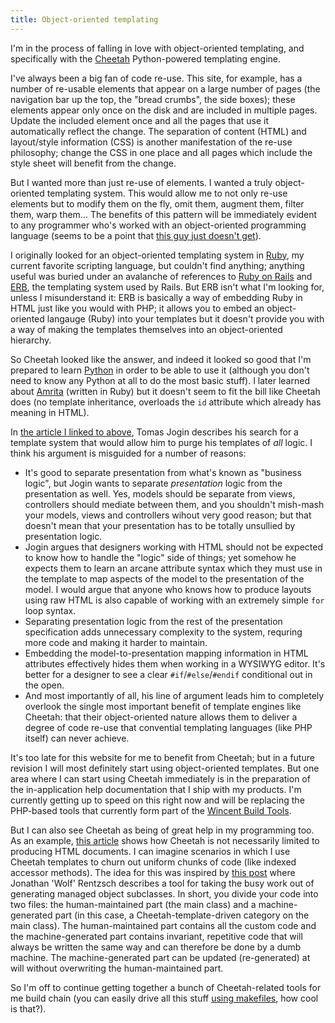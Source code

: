 ```yaml
---
title: Object-oriented templating
---
```


I'm in the process of falling in love with object-oriented templating, and specifically with the [Cheetah](http://cheetahtemplate.org/) Python-powered templating engine.

I've always been a big fan of code re-use. This site, for example, has a number of re-usable elements that appear on a large number of pages (the navigation bar up the top, the "bread crumbs", the side boxes); these elements appear only once on the disk and are included in multiple pages. Update the included element once and all the pages that use it automatically reflect the change. The separation of content (HTML) and layout/style information (CSS) is another manifestation of the re-use philosophy; change the CSS in one place and all pages which include the style sheet will benefit from the change.

But I wanted more than just re-use of elements. I wanted a truly object-oriented templating system. This would allow me to not only re-use elements but to modify them on the fly, omit them, augment them, filter them, warp them... The benefits of this pattern will be immediately evident to any programmer who's worked with an object-oriented programming language (seems to be a point that [this guy just doesn't get](http://jogin.com/weblog/archives/2004/03/19/template_systems)).





I originally looked for an object-oriented templating system in [Ruby](http://www.ruby-lang.org/en/), my current favorite scripting language, but couldn't find anything; anything useful was buried under an avalanche of references to [Ruby on Rails](http://www.rubyonrails.org/) and [ERB](http://www.ruby-doc.org/stdlib/libdoc/erb/rdoc/), the templating system used by Rails. But ERB isn't what I'm looking for, unless I misunderstand it: ERB is basically a way of embedding Ruby in HTML just like you would with PHP; it allows you to embed an object-oriented langauge (Ruby) into your templates but it doesn't provide you with a way of making the templates themselves into an object-oriented hierarchy.

So Cheetah looked like the answer, and indeed it looked so good that I'm prepared to learn [Python](http://www.python.org/) in order to be able to use it (although you don't need to know any Python at all to do the most basic stuff). I later learned about [Amrita](http://amrita.sourceforge.jp/) (written in Ruby) but it doesn't seem to fit the bill like Cheetah does (no template inheritance, overloads the `id` attribute which already has meaning in HTML).

In [the article I linked to above](http://jogin.com/weblog/archives/2004/03/19/template_systems), Tomas Jogin describes his search for a template system that would allow him to purge his templates of *all* logic. I think his argument is misguided for a number of reasons:

-   It's good to separate presentation from what's known as "business logic", but Jogin wants to separate *presentation* logic from the presentation as well. Yes, models should be separate from views, controllers should mediate between them, and you shouldn't mish-mash your models, views and controllers wihout very good reason; but that doesn't mean that your presentation has to be totally unsullied by presentation logic.
-   Jogin argues that designers working with HTML should not be expected to know how to handle the "logic" side of things; yet somehow he expects them to learn an arcane attribute syntax which they must use in the template to map aspects of the model to the presentation of the model. I would argue that anyone who knows how to produce layouts using raw HTML is also capable of working with an extremely simple `for` loop syntax.
-   Separating presentation logic from the rest of the presentation specification adds unnecessary complexity to the system, requring more code and making it harder to maintain.
-   Embedding the model-to-presentation mapping information in HTML attributes effectively hides them when working in a WYSIWYG editor. It's better for a designer to see a clear `#if`/`#else`/`#endif` conditional out in the open.
-   And most importantly of all, his line of argument leads him to completely overlook the single most important benefit of template engines like Cheetah: that their object-oriented nature allows them to deliver a degree of code re-use that convential templating languages (like PHP itself) can never achieve.

It's too late for this website for me to benefit from Cheetah; but in a future revision I will most definitely start using object-oriented templates. But one area where I can start using Cheetah immediately is in the preparation of the in-application help documentation that I ship with my products. I'm currently getting up to speed on this right now and will be replacing the PHP-based tools that currently form part of the [Wincent Build Tools](http://www.wincent.com/a/products/buildtools/).

But I can also see Cheetah as being of great help in my programming too. As an example, [this article](http://www.onlamp.com/pub/a/python/2005/01/13/cheetah.html) shows how Cheetah is not necessarily limited to producing HTML documents. I can imagine scenarios in which I use Cheetah templates to churn out uniform chunks of code (like indexed accessor methods). The idea for this was inspired by [this post](http://rentzsch.com/code/mogenerator) where Jonathan 'Wolf' Rentzsch describes a tool for taking the busy work out of generating managed object subclasses. In short, you divide your code into two files: the human-maintained part (the main class) and a machine-generated part (in this case, a Cheetah-template-driven category on the main class). The human-maintained part contains all the custom code and the machine-generated part contains invariant, repetitive code that will always be written the same way and can therefore be done by a dumb machine. The machine-generated part can be updated (re-generated) at will without overwriting the human-maintained part.

So I'm off to continue getting together a bunch of Cheetah-related tools for me build chain (you can easily drive all this stuff [using makefiles](http://cheetahtemplate.org/docs/users_guide_html_multipage/tips.Makefile.html), how cool is that?).
